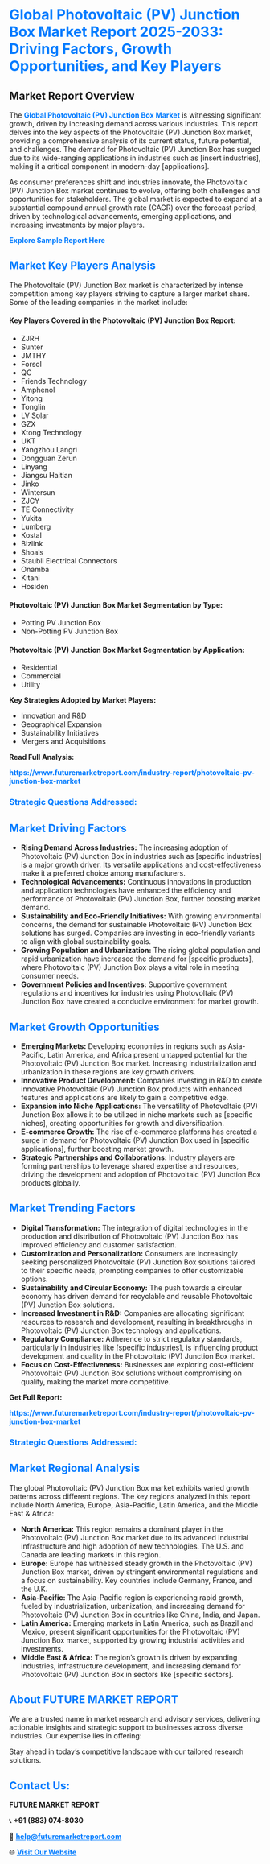 <h1 style="color: #007BFF;">Global Photovoltaic (PV) Junction Box Market Report 2025-2033: Driving Factors, Growth Opportunities, and Key Players</h1>

<section id="overview">
<h2>Market Report Overview</h2>
<p>The <a href="https://www.futuremarketreport.com/industry-report/photovoltaic-pv-junction-box-market" style="color: #007BFF; text-decoration: none;"><strong>Global Photovoltaic (PV) Junction Box Market</strong></a> is witnessing significant growth, driven by increasing demand across various industries. This report delves into the key aspects of the Photovoltaic (PV) Junction Box market, providing a comprehensive analysis of its current status, future potential, and challenges. The demand for Photovoltaic (PV) Junction Box has surged due to its wide-ranging applications in industries such as [insert industries], making it a critical component in modern-day [applications].</p>
<p>As consumer preferences shift and industries innovate, the Photovoltaic (PV) Junction Box market continues to evolve, offering both challenges and opportunities for stakeholders. The global market is expected to expand at a substantial compound annual growth rate (CAGR) over the forecast period, driven by technological advancements, emerging applications, and increasing investments by major players.</p>
</section>

<section id="overview">
<p><a href="https://www.futuremarketreport.com/request-sample/reportId=98368" style="color: #007BFF; text-decoration: none;"><strong>Explore Sample Report Here</strong></a></p>
</section>

<section id="key-players">
<h2 style="color: #007BFF;">Market Key Players Analysis</h2>
<p>The Photovoltaic (PV) Junction Box market is characterized by intense competition among key players striving to capture a larger market share. Some of the leading companies in the market include:</p>
<h4>Key Players Covered in the Photovoltaic (PV) Junction Box Report:</h4>
<ul><li>ZJRH</li><li>Sunter</li><li>JMTHY</li><li>Forsol</li><li>QC</li><li>Friends Technology</li><li>Amphenol</li><li>Yitong</li><li>Tonglin</li><li>LV Solar</li><li>GZX</li><li>Xtong Technology</li><li>UKT</li><li>Yangzhou Langri</li><li>Dongguan Zerun</li><li>Linyang</li><li>Jiangsu Haitian</li><li>Jinko</li><li>Wintersun</li><li>ZJCY</li><li>TE Connectivity</li><li>Yukita</li><li>Lumberg</li><li>Kostal</li><li>Bizlink</li><li>Shoals</li><li>Staubli Electrical Connectors</li><li>Onamba</li><li>Kitani</li><li>Hosiden</li></ul>
<h4>Photovoltaic (PV) Junction Box Market Segmentation by Type:</h4>
<ul><li>Potting PV Junction Box</li><li>Non-Potting PV Junction Box</li></ul>

<h4>Photovoltaic (PV) Junction Box Market Segmentation by Application:</h4>
<ul><li>Residential</li><li>Commercial</li><li>Utility</li></ul>
<p><strong>Key Strategies Adopted by Market Players:</strong></p>
<ul>
<li>Innovation and R&D</li>
<li>Geographical Expansion</li>
<li>Sustainability Initiatives</li>
<li>Mergers and Acquisitions</li>
</ul>
</section>

<section>
<p><strong>Read Full Analysis: </strong></p><a href="https://www.futuremarketreport.com/industry-report/photovoltaic-pv-junction-box-market" style="color: #007BFF; text-decoration: none;"><strong>https://www.futuremarketreport.com/industry-report/photovoltaic-pv-junction-box-market</strong></a>
<h3 style="color: #007BFF;">Strategic Questions Addressed:</h3>
</section>

<section id="driving-factors">
<h2 style="color: #007BFF;">Market Driving Factors</h2>
<ul>
<li><strong>Rising Demand Across Industries:</strong> The increasing adoption of Photovoltaic (PV) Junction Box in industries such as [specific industries] is a major growth driver. Its versatile applications and cost-effectiveness make it a preferred choice among manufacturers.</li>
<li><strong>Technological Advancements:</strong> Continuous innovations in production and application technologies have enhanced the efficiency and performance of Photovoltaic (PV) Junction Box, further boosting market demand.</li>
<li><strong>Sustainability and Eco-Friendly Initiatives:</strong> With growing environmental concerns, the demand for sustainable Photovoltaic (PV) Junction Box solutions has surged. Companies are investing in eco-friendly variants to align with global sustainability goals.</li>
<li><strong>Growing Population and Urbanization:</strong> The rising global population and rapid urbanization have increased the demand for [specific products], where Photovoltaic (PV) Junction Box plays a vital role in meeting consumer needs.</li>
<li><strong>Government Policies and Incentives:</strong> Supportive government regulations and incentives for industries using Photovoltaic (PV) Junction Box have created a conducive environment for market growth.</li>
</ul>
</section>

<section id="growth-opportunities">
<h2 style="color: #007BFF;">Market Growth Opportunities</h2>
<ul>
<li><strong>Emerging Markets:</strong> Developing economies in regions such as Asia-Pacific, Latin America, and Africa present untapped potential for the Photovoltaic (PV) Junction Box market. Increasing industrialization and urbanization in these regions are key growth drivers.</li>
<li><strong>Innovative Product Development:</strong> Companies investing in R&D to create innovative Photovoltaic (PV) Junction Box products with enhanced features and applications are likely to gain a competitive edge.</li>
<li><strong>Expansion into Niche Applications:</strong> The versatility of Photovoltaic (PV) Junction Box allows it to be utilized in niche markets such as [specific niches], creating opportunities for growth and diversification.</li>
<li><strong>E-commerce Growth:</strong> The rise of e-commerce platforms has created a surge in demand for Photovoltaic (PV) Junction Box used in [specific applications], further boosting market growth.</li>
<li><strong>Strategic Partnerships and Collaborations:</strong> Industry players are forming partnerships to leverage shared expertise and resources, driving the development and adoption of Photovoltaic (PV) Junction Box products globally.</li>
</ul>
</section>

<section id="trending-factors">
<h2 style="color: #007BFF;">Market Trending Factors</h2>
<ul>
<li><strong>Digital Transformation:</strong> The integration of digital technologies in the production and distribution of Photovoltaic (PV) Junction Box has improved efficiency and customer satisfaction.</li>
<li><strong>Customization and Personalization:</strong> Consumers are increasingly seeking personalized Photovoltaic (PV) Junction Box solutions tailored to their specific needs, prompting companies to offer customizable options.</li>
<li><strong>Sustainability and Circular Economy:</strong> The push towards a circular economy has driven demand for recyclable and reusable Photovoltaic (PV) Junction Box solutions.</li>
<li><strong>Increased Investment in R&D:</strong> Companies are allocating significant resources to research and development, resulting in breakthroughs in Photovoltaic (PV) Junction Box technology and applications.</li>
<li><strong>Regulatory Compliance:</strong> Adherence to strict regulatory standards, particularly in industries like [specific industries], is influencing product development and quality in the Photovoltaic (PV) Junction Box market.</li>
<li><strong>Focus on Cost-Effectiveness:</strong> Businesses are exploring cost-efficient Photovoltaic (PV) Junction Box solutions without compromising on quality, making the market more competitive.</li>
</ul>
</section>

<section>
<p><strong>Get Full Report: </strong></p><a href="https://www.futuremarketreport.com/industry-report/photovoltaic-pv-junction-box-market" style="color: #007BFF; text-decoration: none;"><strong>https://www.futuremarketreport.com/industry-report/photovoltaic-pv-junction-box-market</strong></a>
<h3 style="color: #007BFF;">Strategic Questions Addressed:</h3>
</section>


<section id="regional-analysis">
<h2 style="color: #007BFF;">Market Regional Analysis</h2>
<p>The global Photovoltaic (PV) Junction Box market exhibits varied growth patterns across different regions. The key regions analyzed in this report include North America, Europe, Asia-Pacific, Latin America, and the Middle East & Africa:</p>
<ul>
<li><strong>North America:</strong> This region remains a dominant player in the Photovoltaic (PV) Junction Box market due to its advanced industrial infrastructure and high adoption of new technologies. The U.S. and Canada are leading markets in this region.</li>
<li><strong>Europe:</strong> Europe has witnessed steady growth in the Photovoltaic (PV) Junction Box market, driven by stringent environmental regulations and a focus on sustainability. Key countries include Germany, France, and the U.K.</li>
<li><strong>Asia-Pacific:</strong> The Asia-Pacific region is experiencing rapid growth, fueled by industrialization, urbanization, and increasing demand for Photovoltaic (PV) Junction Box in countries like China, India, and Japan.</li>
<li><strong>Latin America:</strong> Emerging markets in Latin America, such as Brazil and Mexico, present significant opportunities for the Photovoltaic (PV) Junction Box market, supported by growing industrial activities and investments.</li>
<li><strong>Middle East & Africa:</strong> The region’s growth is driven by expanding industries, infrastructure development, and increasing demand for Photovoltaic (PV) Junction Box in sectors like [specific sectors].</li>
</ul>
</section>

<footer>
<h2 style="color: #007BFF;">About FUTURE MARKET REPORT</h2>
<p>We are a trusted name in market research and advisory services, delivering actionable insights and strategic support to businesses across diverse industries. Our expertise lies in offering:</p>

<p>Stay ahead in today’s competitive landscape with our tailored research solutions.</p>

<h2 style="color: #007BFF;">Contact Us:</h2>
<p><strong>FUTURE MARKET REPORT</strong></p>
<p>📞 <strong>+91 (883) 074-8030</strong></p>
<p>📧 <strong><a href="mailto:help@futuremarketreport.com" style="color: #007BFF;">help@futuremarketreport.com</a></strong></p>
<p>🌐 <strong><a href="https://www.futuremarketreport.com/" style="color: #007BFF;">Visit Our Website</a></strong></p>
</footer>